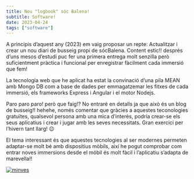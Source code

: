 ```yaml
---
title: Nou "logbook" sóc Balena!
subtitle: Software!
date: 2023-04-24
tags: ["software"]
---
```


A principis d’aquest any (2023) em vaig proposar un repte: Actualitzar i crear un nou diari de busseig propi de sócBalena. Content estic!! després d’uns mesos d’estudi puc fer una primera entrega molt senzilla però suficientment pràctica i funcional per enregistrar fàcilment cada immersió que fem!

La tecnología web que he aplicat ha estat la convinació d’una pila MEAN amb Mongo DB com a base de dades per emmagatzemar les fitxes de cada immersió, els frameworks Express i Angular i el motor Nodejs.

Paro paro paro! però que faig!? No entraré en detalls ja que això és un blog de busseig!! hehehe, només comentar que gràcies a aquestes teconologies gratuïtes, qualsevol persona amb una mica d’interès, podría crear-se els seus aplicatius i crear i jugar amb les seves necessitats. Gran exercici per l’hivern tant llarg! 😉

El tema interessant és que aquestes tecnologies al ser modernes permeten adaptar-se molt bé amb dispositius mòbils, així he pogut comprobar com entrar noves immersions desde el móbil és molt fàcil i l’aplicatiu s’adapta de marevella!!

[![minves](/img/socBalena-cuadro.jpg)](https://sb-diaribusseig.abellot.net)
